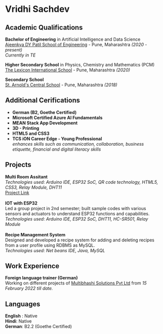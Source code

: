# Vridhi Sachdev

## Academic Qualifications
**Bachelor of Engineering** in Artificial Intelligence and Data Science <br>
[Ajeenkya DY Patil School of Engineering](https://dypsoe.in/) - Pune, Maharashtra *(2020 - present)* <br>
*Currently in TE* <br>

**Higher Secondary School** in Physics, Chemistry and Mathematics (PCM) <br>
[The Lexicon International School](https://lexiconedu.in/) - Pune, Maharashtra *(2020)* <br>

**Secondary School** <br>
[St. Arnold's Central School](https://www.arnoldcentralschool.org/) - Pune, Maharashtra *(2018)* <br>

## Additional Cerifications

-  **German (B2, Goethe Certified)**
- **Microsoft Certified Azure AI Fundamentals** <br> 
- **MEAN Stack App Development** <br>
- **3D - Printing** <br>
- **HTML5 and CSS3** <br>
- **TCS iON Career Edge - Young Professional** <br> *enhances skills such as communication, collaboration, business etiquette, financial and digital literacy skills*

## Projects
**Multi Room Assitant** <br> 
*Technologies used: Arduino IDE, ESP32 SoC, QR code technology, HTML5, CSS3, Relay Module, DHT11* <br>
[Project Link](https://github.com/wickedseer/Multi-Room-Assistant) <br><br>
**IOT with ESP32**<br>
Led a group project in 2nd semester; built sample codes with various sensors and actuators to understand ESP32 functions and capabilities. <br>
*Technologies used: Arduino IDE, ESP32 SoC, DHT11, HC-SR501, Relay Module* <br><br>
**Recipe Management System**<br>
Designed and developed a recipe system for adding and deleting recipes from a user profile using RDBMS as MySQL. <br>
*Technologies used: Net beans IDE, Java, MySQL* <br>

## Work Experience
**Foreign language trainer (German)** <br>
Working on different projects of [Multibhashi Solutions Pvt Ltd](https://www.multibhashi.com/) from *15 February 2022 till date.* <br>

## Languages
**English** : Native <br>
**Hindi**: Native <br>
**German**: B2.2 (Goethe Certified)


